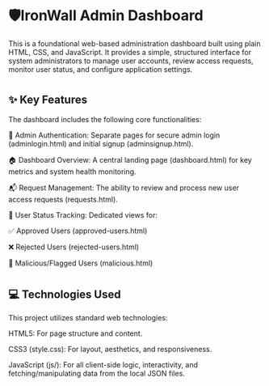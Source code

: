 # 🛡️IronWall Admin Dashboard

This is a foundational web-based administration dashboard built using plain HTML, CSS, and JavaScript. It provides a simple, structured interface for system administrators to manage user accounts, review access requests, monitor user status, and configure application settings.
#
## ✨ Key Features
The dashboard includes the following core functionalities:

🔑 Admin Authentication: Separate pages for secure admin login (adminlogin.html) and initial signup (adminsignup.html).

🏠 Dashboard Overview: A central landing page (dashboard.html) for key metrics and system health monitoring.

📬 Request Management: The ability to review and process new user access requests (requests.html).

👤 User Status Tracking: Dedicated views for:

✅ Approved Users (approved-users.html)

❌ Rejected Users (rejected-users.html)

🚨 Malicious/Flagged Users (malicious.html)
#
## 💻 Technologies Used
This project utilizes standard web technologies:

HTML5: For page structure and content.

CSS3 (style.css): For layout, aesthetics, and responsiveness.

JavaScript (js/): For all client-side logic, interactivity, and fetching/manipulating data from the local JSON files.
